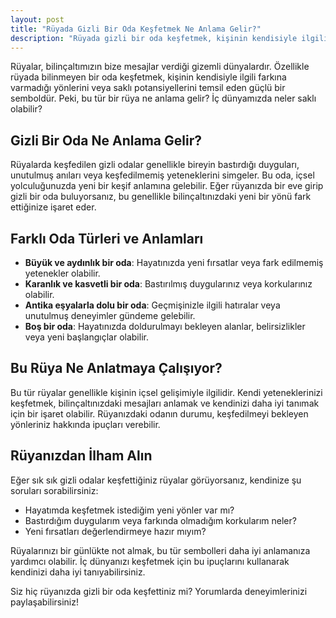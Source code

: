 ```yaml
---
layout: post
title: "Rüyada Gizli Bir Oda Keşfetmek Ne Anlama Gelir?"
description: "Rüyada gizli bir oda keşfetmek, kişinin kendisiyle ilgili farkına varmadığı yönlerini veya saklı potansiyellerini temsil eden güçlü bir semboldür."
---
```


Rüyalar, bilinçaltımızın bize mesajlar verdiği gizemli dünyalardır. Özellikle rüyada bilinmeyen bir oda keşfetmek, kişinin kendisiyle ilgili farkına varmadığı yönlerini veya saklı potansiyellerini temsil eden güçlü bir semboldür. Peki, bu tür bir rüya ne anlama gelir? İç dünyamızda neler saklı olabilir?

## Gizli Bir Oda Ne Anlama Gelir?

Rüyalarda keşfedilen gizli odalar genellikle bireyin bastırdığı duyguları, unutulmuş anıları veya keşfedilmemiş yeteneklerini simgeler. Bu oda, içsel yolculuğunuzda yeni bir keşif anlamına gelebilir. Eğer rüyanızda bir eve girip gizli bir oda buluyorsanız, bu genellikle bilinçaltınızdaki yeni bir yönü fark ettiğinize işaret eder.

## Farklı Oda Türleri ve Anlamları

- **Büyük ve aydınlık bir oda**: Hayatınızda yeni fırsatlar veya fark edilmemiş yetenekler olabilir.
- **Karanlık ve kasvetli bir oda**: Bastırılmış duygularınız veya korkularınız olabilir.
- **Antika eşyalarla dolu bir oda**: Geçmişinizle ilgili hatıralar veya unutulmuş deneyimler gündeme gelebilir.
- **Boş bir oda**: Hayatınızda doldurulmayı bekleyen alanlar, belirsizlikler veya yeni başlangıçlar olabilir.

## Bu Rüya Ne Anlatmaya Çalışıyor?

Bu tür rüyalar genellikle kişinin içsel gelişimiyle ilgilidir. Kendi yeteneklerinizi keşfetmek, bilinçaltınızdaki mesajları anlamak ve kendinizi daha iyi tanımak için bir işaret olabilir. Rüyanızdaki odanın durumu, keşfedilmeyi bekleyen yönleriniz hakkında ipuçları verebilir.

## Rüyanızdan İlham Alın

Eğer sık sık gizli odalar keşfettiğiniz rüyalar görüyorsanız, kendinize şu soruları sorabilirsiniz:

- Hayatımda keşfetmek istediğim yeni yönler var mı?
- Bastırdığım duygularım veya farkında olmadığım korkularım neler?
- Yeni fırsatları değerlendirmeye hazır mıyım?

Rüyalarınızı bir günlükte not almak, bu tür sembolleri daha iyi anlamanıza yardımcı olabilir. İç dünyanızı keşfetmek için bu ipuçlarını kullanarak kendinizi daha iyi tanıyabilirsiniz.

Siz hiç rüyanızda gizli bir oda keşfettiniz mi? Yorumlarda deneyimlerinizi paylaşabilirsiniz!